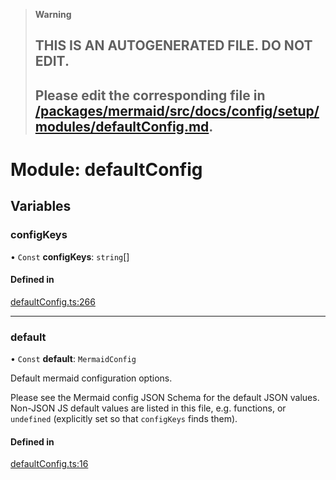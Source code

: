 > **Warning**
>
> ## THIS IS AN AUTOGENERATED FILE. DO NOT EDIT.
>
> ## Please edit the corresponding file in [/packages/mermaid/src/docs/config/setup/modules/defaultConfig.md](../../../../packages/mermaid/src/docs/config/setup/modules/defaultConfig.md).

# Module: defaultConfig

## Variables

### configKeys

• `Const` **configKeys**: `string`\[]

#### Defined in

[defaultConfig.ts:266](https://github.com/mermaid-js/mermaid/blob/master/packages/mermaid/src/defaultConfig.ts#L266)

---

### default

• `Const` **default**: `MermaidConfig`

Default mermaid configuration options.

Please see the Mermaid config JSON Schema for the default JSON values.
Non-JSON JS default values are listed in this file, e.g. functions, or
`undefined` (explicitly set so that `configKeys` finds them).

#### Defined in

[defaultConfig.ts:16](https://github.com/mermaid-js/mermaid/blob/master/packages/mermaid/src/defaultConfig.ts#L16)
